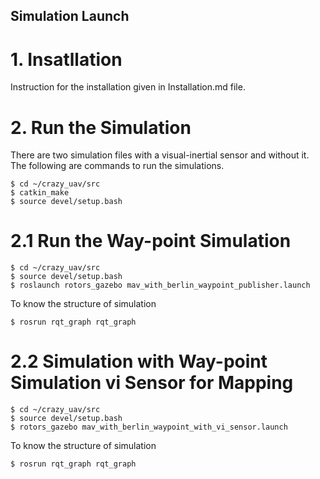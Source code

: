Simulation Launch
-----------
# 1. Insatllation  
Instruction for the installation given in Installation.md file. 


# 2. Run the Simulation 
There are two simulation files with a visual-inertial sensor and without it. The following are commands to run the simulations. 

```console 1
$ cd ~/crazy_uav/src
$ catkin_make
$ source devel/setup.bash
```
# 2.1 Run the Way-point  Simulation 
```console 1
$ cd ~/crazy_uav/src
$ source devel/setup.bash
$ roslaunch rotors_gazebo mav_with_berlin_waypoint_publisher.launch
```
To know the structure of simulation  
```console 2
$ rosrun rqt_graph rqt_graph 
```

# 2.2 Simulation with  Way-point  Simulation  vi Sensor for Mapping

```console 1
$ cd ~/crazy_uav/src
$ source devel/setup.bash
$ rotors_gazebo mav_with_berlin_waypoint_with_vi_sensor.launch
```
To know the structure of simulation  
```console 2
$ rosrun rqt_graph rqt_graph 
```



